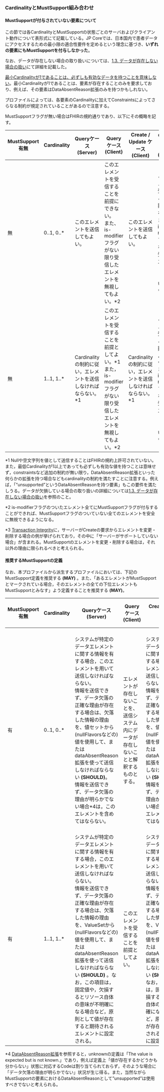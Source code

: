 ### CardinalityとMustSupport組み合わせ
#### MustSupportが付与されていない要素について
この節では各CardinalityとMustSupportの状態ごとのサーバおよびクライアント動作について表形式にて記載している。JP Coreでは、日本国内で患者データにアクセスするための最小限の適合性要件を定めるという理念に基づき、**いずれの要素にもMustSupportを付与しなかった**。

なお、データが存在しない場合の取り扱いについては、[1.3. データが存在しない場合の扱い](guide-handlingOfNonExistentData.html)にて詳細を記載した。

[最小Cardinalityが1であることは、必ずしも有効なデータを持つことを意味しない](https://www.hl7.org/fhir/conformance-rules.html#:~:text=an%20element%20to%20a-,minimum%20cardinality%20of%201,-does%20not%20ensure)。最小Cardinalityが1であることは、要素が存在することのみを要求しており、例えば、その要素はDataAbsentReason拡張のみを持つかもしれない。

プロファイルによっては、各要素のCardinalityに加えてConstraintsによってさらなる制約が規定されていることがあるので注意する。

MustSupportフラグが無い場合はFHIRの規約通りであり、以下にその概略を記す。

|  MustSupport有無  |  Cardinality  |  Queryケース<BR>(Server)  |  Queryケース<BR>(Client) |  Create / Update ケース<BR>(Client)  |  Create / Update ケース<BR>(Server)  |
| ---- | ---- | ---- | ---- | ---- | ---- |
|  無  |  0..1, 0..\*  | このエレメントを送信してもよい。 |  このエレメントを受信することを前提にできない。<br>また、is-modifierフラグがない限り受信したエレメントを無視してもよい。\*2 | このエレメントを送信してもよい。 | このエレメントを受信することを前提にできない。<br>また、is-modifierフラグがない限り受信したエレメントを無視してもよい。\*2,\*3 |
|  無   |  1..1, 1..\*  | Cardinalityの制約に従い，エレメントを送信しなければならない。\*1 | このエレメントを受信することを前提としてよい。\*1<br>また，is-modifierフラグがない限り受信したエレメントを無視してもよい。\*2 | Cardinalityの制約に従い，エレメントを送信しなければならない。\*1 | このエレメントを受信することを前提としてよい。\*1<br>また，is-modifierフラグがない限り受信したエレメントを無視してもよい。\*2,\*3 |

\*1 Nullや空文字列を値として送信することはFHIRの規約上許可されていない。また，最低Cardinalityが1以上であっても必ずしも有効な値を持つことは意味せず，constraintsなど追加の制約が無い限り，DataAbsentReason拡張といった何らかの拡張を持つ場合などもcardinalityの制約を満たすことに注意する。例えば，「”unsupported”というDataAbsentReasonを持つ要素」もこの要件を満たしうる。データが欠損している場合の取り扱いの詳細については[1.3. データが存在しない場合の扱い](guide-handlingOfNonExistentData.html)を参照のこと。

\*2 is-modifierフラグのついたエレメント全てにMustSupportフラグが付与することができれば、MustSupportフラグのついていない全てのエレメントを安全に無視できるようになる。

\*3 [Transaction Integrity](https://www.hl7.org/fhir/http.html#transactional-integrity)に，サーバーがCreateの要求からエレメントを変更・削除する場合の例が挙げられており，その中に「サーバーがサポートしていない場合」が含まれる。MustSupportのエレメントを変更・削除する場合は，それ以外の理由に限られるべきと考えられる。

#### 推奨するMustSupportの定義
なお、本プロファイルから派生するプロファイルにおいては、下記のMustSupport定義を推奨する **(MAY)** 。また、「あるエレメントがMustSupportとマークされている場合，そのエレメントの全ての下位エレメントもMustSupportとみなす」よう定義することを推奨する **(MAY)**。

|  MustSupport有無  |  Cardinality  |  Queryケース<BR>(Server)  |  Queryケース<BR>(Client) |  Create / Update ケース<BR>(Client)  |  Create / Update ケース<BR>(Server)  |
| ---- | ---- | ---- | ---- | ---- | ---- |
|  有  |  0..1, 0..\*  | システムが特定のデータエレメントに関する情報を有する場合，このエレメントを用いて送信しなければならない。<br>情報を送信できず、データ欠落の正確な理由が存在する場合は、欠落した情報の理由を、値セットから(nullFlavorsなどの)値を使用して、またはdataAbsentReason拡張を使って送信しなければならない **(SHOULD)**。<br>情報を送信できず、データ欠落の理由が明らかでない場合\*4は，このエレメントを含めてはならない。 | エレメントが存在しないことを、送信システム内にデータが存在しないことと解釈するものとする。 | システムが特定のデータエレメントに関する情報を有する場合，このエレメントを用いて送信しなければならない。<br>情報を送信できず、データ欠落の正確な理由が存在する場合は、欠落した情報の理由を、値セットから(nullFlavorsなどの)値を使用して、またはdataAbsentReason拡張を使って送信しなければならない **(SHOULD)**。<br>情報を送信できず、データ欠落の理由が明らかでない場合\*4は，このエレメントを含めてはならない。 | エレメントが存在しないことを、送信システム内にデータが存在しないことと解釈するものとする。<br>サーバーは，後で要求された時に送信されたエレメントと同じエレメントを用いて応答するべき **(SHOULD)** であり，理由なく変更してはならない。\*3 |
|  有  |  1..1, 1..\*  | システムが特定のデータエレメントに関する情報を有する場合，このエレメントを用いて送信しなければならない。<br>情報を送信できず、データ欠落の正確な理由が存在する場合は、欠落した情報の理由を、ValueSetから(nullFlavorsなどの)値を使用して、またはdataAbsentReason拡張を使って送信しなければならない **(SHOULD)** 。なお，この項目は，固定値や，欠損するとリソース自体の意味が不明確になる場合など，原則として値が存在すると期待されるエレメントに設定される。 | このエレメントを受信することを前提としてよい。 | システムが特定のデータエレメントに関する情報を有する場合，このエレメントを用いて送信しなければならない。<br>情報を送信できず、データ欠落の正確な理由が存在する場合は、欠落した情報の理由を、ValueSetから(nullFlavorsなどの)値を使用して、またはdataAbsentReason拡張を使って送信しなければならない **(SHOULD)**。<br>なお，この項目は，固定値や，欠損するとリソース自体の意味が不明確になる場合など，原則として値が存在すると期待されるエレメントに設定される。 | このエレメントを受信することを前提としてよい。<br>サーバーは，後で要求された時に送信されたエレメントと同じエレメントを用いて応答するべき **(SHOULD)** であり，理由なく変更してはならない。\*3 |

\*4 [DataAbsentReason拡張](https://www.hl7.org/fhir/extension-data-absent-reason.html)を参照すると，unknownの定義は「The value is expected but is not known.」であり，例えば定義上「値が存在するかどうかも分からない」状態に対応するCodeは割り当てられておらず，そのような場合に「データ欠落の理由が明らかでない」状況が生じ得る。また，当然ながらMustSupportの要素におけるDataAbsentReasonとして”unsupported”は使用すべきでないと考えられる。
